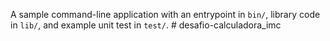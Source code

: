 A sample command-line application with an entrypoint in `bin/`, library code
in `lib/`, and example unit test in `test/`.
#   d e s a f i o - c a l c u l a d o r a _ i m c  
 